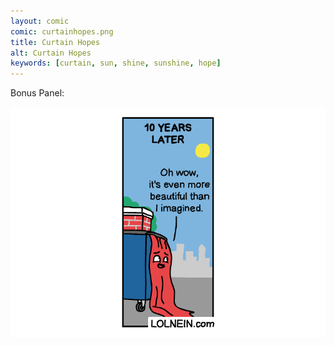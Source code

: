 ```yaml
---
layout: comic
comic: curtainhopes.png
title: Curtain Hopes
alt: Curtain Hopes
keywords: [curtain, sun, shine, sunshine, hope]
---
```


Bonus Panel:

![Curtain Hopes Bonus Panel](/images/curtainhopes_bonus.png)